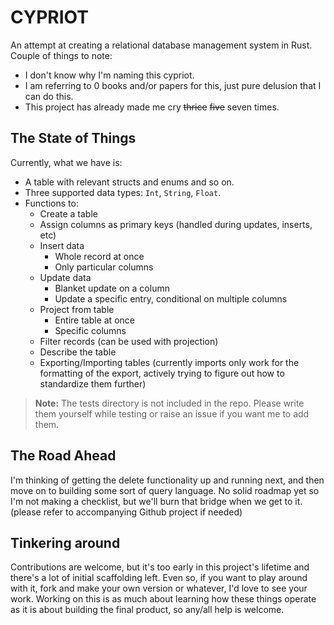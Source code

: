 # CYPRIOT

An attempt at creating a relational database management system in Rust.  
Couple of things to note:
- I don't know why I'm naming this cypriot.
- I am referring to 0 books and/or papers for this, just pure delusion that I can do this.
- This project has already made me cry ~~thrice~~ ~~five~~ seven times.

## The State of Things

Currently, what we have is:
- A table with relevant structs and enums and so on.
- Three supported data types: `Int`, `String`, `Float`.
- Functions to:
  - Create a table
  - Assign columns as primary keys (handled during updates, inserts, etc)
  - Insert data
    - Whole record at once
    - Only particular columns
  - Update data
    - Blanket update on a column
    - Update a specific entry, conditional on multiple columns
  - Project from table
    - Entire table at once
    - Specific columns
  - Filter records (can be used with projection)
  - Describe the table
  - Exporting/Importing tables (currently imports only work for the formatting of the export, actively trying to figure out how to standardize them further)
> **Note:** The tests directory is not included in the repo.
> Please write them yourself while testing or raise an issue if you want me to add them.

## The Road Ahead
I'm thinking of getting the delete functionality up and running next, and then move on to 
building some sort of query language. No solid roadmap yet so I'm not making a checklist,
but we'll burn that bridge when we get to it. (please refer to accompanying Github project if needed)

## Tinkering around
Contributions are welcome, but it's too early in this project's lifetime and there's
a lot of initial scaffolding left. Even so, if you want to play around with it,
fork and make your own version or whatever, I'd love to see your work. Working
on this is as much about learning how these things operate as it is about building
the final product, so any/all help is welcome.